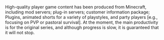 
High-quality player game content has been produced from Minecraft, including mod servers; plug-in servers; customer information package; Plugins, animated shorts for a variety of playstyles, and party players [e.g., focusing on PVP or pastoral survival]. At the moment, the main productivity is for the original series, and although progress is slow, it is guaranteed that it will not stop.
